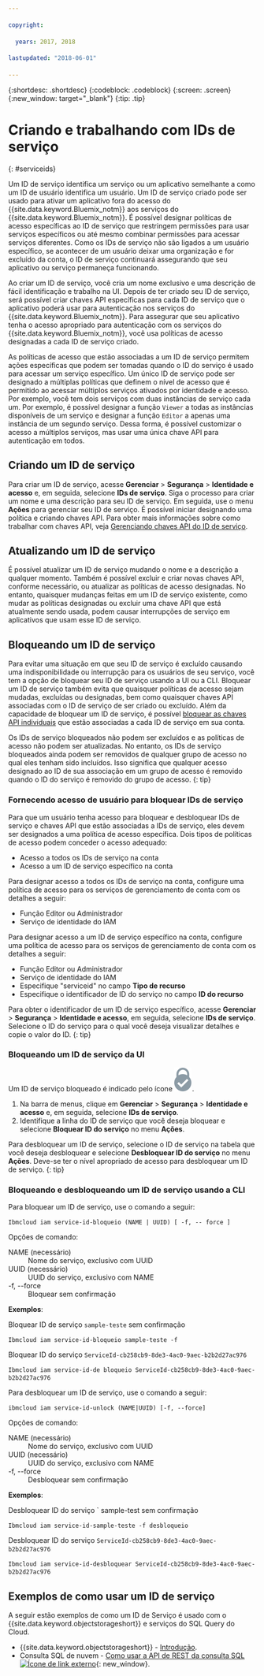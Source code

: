 ```yaml
---

copyright:

  years: 2017, 2018
  
lastupdated: "2018-06-01"

---
```


{:shortdesc: .shortdesc}
{:codeblock: .codeblock}
{:screen: .screen}
{:new_window: target="_blank"}
{:tip: .tip}

# Criando e trabalhando com IDs de serviço
{: #serviceids}

Um ID de serviço identifica um serviço ou um aplicativo semelhante a como um ID de usuário identifica um usuário. Um ID de serviço criado pode ser usado para ativar um aplicativo fora do acesso do {{site.data.keyword.Bluemix_notm}} aos serviços do {{site.data.keyword.Bluemix_notm}}. É possível designar políticas de acesso específicas ao ID de serviço que restringem permissões para usar serviços específicos ou até mesmo combinar permissões para acessar serviços diferentes. Como os IDs de serviço não são ligados a um usuário específico, se acontecer de um usuário deixar uma organização e for excluído da conta, o ID de serviço continuará assegurando que seu aplicativo ou serviço permaneça funcionando.

Ao criar um ID de serviço, você cria um nome exclusivo e uma descrição de fácil identificação e trabalho na UI. Depois de ter criado seu ID de serviço, será possível criar chaves API específicas para cada ID de serviço que o aplicativo poderá usar para autenticação nos serviços do {{site.data.keyword.Bluemix_notm}}. Para assegurar que seu aplicativo tenha o acesso apropriado para autenticação com os serviços do {{site.data.keyword.Bluemix_notm}}, você usa políticas de acesso designadas a cada ID de serviço criado. 

As políticas de acesso que estão associadas a um ID de serviço permitem ações específicas que podem ser tomadas quando o ID do serviço é usado para acessar um serviço específico. Um único ID de serviço pode ser designado a múltiplas políticas que definem o nível de acesso que é permitido ao acessar múltiplos serviços ativados por identidade e acesso. Por exemplo, você tem dois serviços com duas instâncias de serviço cada um. Por exemplo, é possível designar a função `Viewer` a todas as instâncias disponíveis de um serviço e designar a função `Editor` a apenas uma instância de um segundo serviço. Dessa forma, é possível customizar o acesso a múltiplos serviços, mas usar uma única chave API para autenticação em todos.


## Criando um ID de serviço

Para criar um ID de serviço, acesse **Gerenciar** &gt; **Segurança** &gt; **Identidade e acesso** e, em seguida, selecione **IDs de serviço**. Siga o processo para criar um nome e uma descrição para seu ID de serviço. Em seguida, use o menu **Ações** para gerenciar seu ID de serviço. É possível iniciar designando uma política e criando chaves API. Para obter mais informações sobre como trabalhar com chaves API, veja [Gerenciando chaves API do ID de serviço](/docs/iam/serviceid_keys.html#serviceidapikeys). 

## Atualizando um ID de serviço

É possível atualizar um ID de serviço mudando o nome e a descrição a qualquer momento. Também é possível excluir e criar novas chaves API, conforme necessário, ou atualizar as políticas de acesso designadas. No entanto, quaisquer mudanças feitas em um ID de serviço existente, como mudar as políticas designadas ou excluir uma chave API que está atualmente sendo usada, podem causar interrupções de serviço em aplicativos que usam esse ID de serviço.

## Bloqueando um ID de serviço

Para evitar uma situação em que seu ID de serviço é excluído causando uma indisponibilidade ou interrupção para os usuários de seu serviço, você tem a opção de bloquear seu ID de serviço usando a UI ou a CLI. Bloquear um ID de serviço também evita que quaisquer
políticas de acesso sejam mudadas, excluídas ou designadas, bem como quaisquer chaves API associadas com o ID de serviço de
ser criado ou excluído. Além da capacidade de bloquear um ID de serviço, é possível [bloquear as chaves API individuais](/docs/iam/serviceid_keys.html#lockkey) que estão associadas a cada ID de serviço em sua conta. 

Os IDs de serviço bloqueados não podem ser excluídos e as políticas de acesso não podem ser atualizadas. No entanto, os IDs de serviço bloqueados ainda podem ser removidos de qualquer grupo de acesso no qual eles tenham sido incluídos. Isso significa que qualquer acesso designado ao ID de sua associação em um grupo de acesso é removido quando o ID do serviço é removido do grupo de acesso.
{: tip}

### Fornecendo acesso de usuário para bloquear IDs de serviço

Para que um usuário tenha acesso para bloquear e desbloquear IDs de serviço e chaves API que estão associadas a IDs de serviço, eles devem ser designados a uma política de acesso específica. Dois tipos de políticas de acesso podem conceder o acesso adequado:

* Acesso a todos os IDs de serviço na conta
* Acesso a um ID de serviço específico na conta

Para designar acesso a todos os IDs de serviço na conta, configure uma política de acesso para os serviços de
gerenciamento de conta com os detalhes a seguir:

* Função Editor ou Administrador 
* Serviço de identidade do IAM

Para designar acesso a um ID de serviço específico na conta, configure uma política de acesso para os serviços de
gerenciamento de conta com os detalhes a seguir:

* Função Editor ou Administrador
* Serviço de identidade do IAM
* Especifique "serviceid" no campo **Tipo de recurso** 
* Especifique o identificador de ID do serviço no campo **ID do recurso**

Para obter o identificador de um ID de serviço específico, acesse **Gerenciar** > **Segurança** > **Identidade e acesso**, em seguida, selecione **IDs de serviço**. Selecione o ID do serviço para o qual você deseja visualizar detalhes e copie o valor do ID.
{: tip}

### Bloqueando um ID de serviço da UI

Um ID de serviço bloqueado é indicado pelo ícone ![Ícone Bloqueado](images/locked.svg "Bloqueado").

1. Na barra de menus, clique em **Gerenciar** &gt; **Segurança** &gt; **Identidade e acesso** e, em seguida, selecione **IDs de serviço**.
2. Identifique a linha do ID de serviço que você deseja bloquear e selecione **Bloquear ID do serviço** no menu **Ações**.

Para desbloquear um ID de serviço, selecione o ID de serviço na tabela que você deseja desbloquear e selecione **Desbloquear ID do serviço** no menu **Ações**. Deve-se ter o nível apropriado de acesso para desbloquear um ID de serviço.
{: tip}

### Bloqueando e desbloqueando um ID de serviço usando a CLI

Para bloquear um ID de serviço, use o comando a seguir:

```
Ibmcloud iam service-id-bloqueio (NAME | UUID) [ -f, -- force ]
```

Opções de comando:

<dl>
  <dt>NAME (necessário)</dt>
  <dd>Nome do serviço, exclusivo com UUID</dd>
  <dt>UUID (necessário)</dt>
  <dd>UUID do serviço, exclusivo com NAME</dd>
  <dt>-f, --force</dt>
  <dd>Bloquear sem confirmação</dd>
</dl>

<strong>Exemplos</strong>:

Bloquear ID de serviço `sample-teste` sem confirmação

```
Ibmcloud iam service-id-bloqueio sample-teste -f
```

Bloquear ID do serviço `ServiceId-cb258cb9-8de3-4ac0-9aec-b2b2d27ac976`

```
Ibmcloud iam service-id-de bloqueio ServiceId-cb258cb9-8de3-4ac0-9aec-b2b2d27ac976
```

Para desbloquear um ID de serviço, use o comando a seguir:

 ```
ibmcloud iam service-id-unlock (NAME|UUID) [-f, --force]
```

Opções de comando:

<dl>
  <dt>NAME (necessário)</dt>
  <dd>Nome do serviço, exclusivo com UUID</dd>
  <dt>UUID (necessário)</dt>
  <dd>UUID do serviço, exclusivo com NAME</dd>
  <dt>-f, --force</dt>
  <dd>Desbloquear sem confirmação</dd>
</dl>

<strong>Exemplos</strong>:

Desbloquear ID do serviço ` sample-test sem confirmação

```
Ibmcloud iam service-id-sample-teste -f desbloqueio
```

Desbloquear ID do serviço ` ServiceId-cb258cb9-8de3-4ac0-9aec-b2b2d27ac976 `

```
Ibmcloud iam service-id-desbloquear ServiceId-cb258cb9-8de3-4ac0-9aec-b2b2d27ac976
```



## Exemplos de como usar um ID de serviço

A seguir estão exemplos de como um ID de Serviço é usado com o {{site.data.keyword.objectstorageshort}} e serviços do SQL Query do Cloud.

- {{site.data.keyword.objectstorageshort}} - [Introdução](/docs/services/cloud-object-storage/getting-started-cli.html#getting-started-cli-).
- Consulta SQL de nuvem - [Como usar a API de REST da consulta SQL![Ícone de link externo](../icons/launch-glyph.svg)](https://www.youtube.com/embed/s6S4AdJItHk?rel=0){: new_window}.

